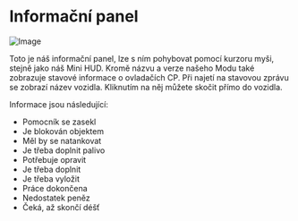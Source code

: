 # Informační panel

![Image](assets/infopanel_0_0_480_130.png)


Toto je náš informační panel, lze s ním pohybovat pomocí kurzoru myši, stejně jako náš Mini HUD.
Kromě názvu a verze našeho Modu také zobrazuje stavové informace o ovladačích CP.
Při najetí na stavovou zprávu se zobrazí název vozidla.
Kliknutím na něj můžete skočit přímo do vozidla.



Informace jsou následující:
- Pomocník se zasekl
- Je blokován objektem
- Měl by se natankovat
- Je třeba doplnit palivo
- Potřebuje opravit
- Je třeba doplnit
- Je třeba vyložit
- Práce dokončena
- Nedostatek peněz
- Čeká, až skončí déšť


